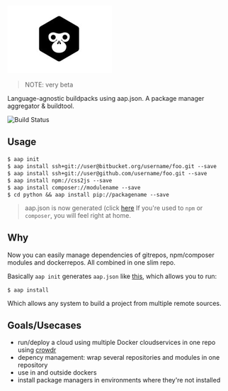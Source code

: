 <img alt="" src="doc/logo.jpg"/>

> NOTE: very beta

Language-agnostic buildpacks using aap.json.
A package manager aggregator & buildtool.

![Build Status](https://travis-ci.org/coderofsalvation/aap.svg?branch=master)

## Usage

    $ aap init
    $ aap install ssh+git://user@bitbucket.org/username/foo.git --save
    $ aap install ssh+git://user@github.com/username/foo.git --save
    $ aap install npm://css2js --save 
    $ aap install composer://modulename --save 
    $ cd python && aap install pip://packagename --save 

> aap.json is now generated (click [here](doc/aap.json) If you're used to `npm` or `composer`, you will feel right at home.

## Why

Now you can easily manage dependencies of gitrepos, npm/composer modules and dockerrepos.
All combined in one slim repo.

Basically `aap init` generates `aap.json` like [this](doc/aap.json), which allows you to run:

    $ aap install

Which allows any system to build a project from multiple remote sources.

## Goals/Usecases 

* run/deploy a cloud using multiple Docker cloudservices in one repo using [crowdr](https://github.com/polonskiy/crowdr)
* depency management: wrap several repositories and modules in one repository
* use in and outside dockers 
* install package managers in environments where they're not installed
